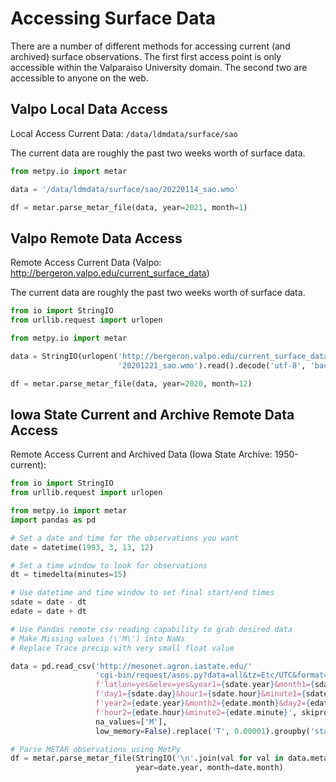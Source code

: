 # Accessing Surface Data

There are a number of different methods for accessing current (and archived)
surface observations. The first first access point is only accessible within
the Valparaiso University domain. The second two are accessible to anyone
on the web.

## Valpo Local Data Access
Local Access Current Data: `/data/ldmdata/surface/sao`

The current data are roughly the past two weeks worth of surface data.

```python
from metpy.io import metar

data = '/data/ldmdata/surface/sao/20220114_sao.wmo'

df = metar.parse_metar_file(data, year=2021, month=1)
```


## Valpo Remote Data Access
Remote Access Current Data (Valpo: http://bergeron.valpo.edu/current_surface_data)

The current data are roughly the past two weeks worth of surface data.

```python
from io import StringIO
from urllib.request import urlopen

from metpy.io import metar

data = StringIO(urlopen('http://bergeron.valpo.edu/current_surface_data/'
                        '20201221_sao.wmo').read().decode('utf-8', 'backslashreplace'))

df = metar.parse_metar_file(data, year=2020, month=12)
```

## Iowa State Current and Archive Remote Data Access
Remote Access Current and Archived Data (Iowa State Archive: 1950-current):

```python
from io import StringIO
from urllib.request import urlopen

from metpy.io import metar
import pandas as pd

# Set a date and time for the observations you want
date = datetime(1993, 3, 13, 12)

# Set a time window to look for observations
dt = timedelta(minutes=15)

# Use datetime and time window to set final start/end times
sdate = date - dt
edate = date + dt

# Use Pandas remote csv reading capability to grab desired data
# Make Missing values (\'M\') into NaNs
# Replace Trace precip with very small float value

data = pd.read_csv('http://mesonet.agron.iastate.edu/'
                   'cgi-bin/request/asos.py?data=all&tz=Etc/UTC&format=comma&'
                   f'latlon=yes&elev=yes&year1={sdate.year}&month1={sdate.month}&'
                   f'day1={sdate.day}&hour1={sdate.hour}&minute1={sdate.minute}&'
                   f'year2={edate.year}&month2={edate.month}&day2={edate.day}&'
                   f'hour2={edate.hour}&minute2={edate.minute}', skiprows=5,
                   na_values=['M'],
                   low_memory=False).replace('T', 0.00001).groupby('station').tail(1)

# Parse METAR observations using MetPy
df = metar.parse_metar_file(StringIO('\n'.join(val for val in data.metar)),
                            year=date.year, month=date.month)
```